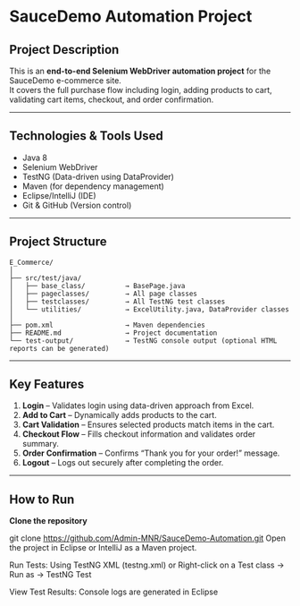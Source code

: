 # SauceDemo Automation Project

## Project Description
This is an **end-to-end Selenium WebDriver automation project** for the SauceDemo e-commerce site.  
It covers the full purchase flow including login, adding products to cart, validating cart items, checkout, and order confirmation.

---

## Technologies & Tools Used
- Java 8  
- Selenium WebDriver  
- TestNG (Data-driven using DataProvider)  
- Maven (for dependency management)  
- Eclipse/IntelliJ (IDE)  
- Git & GitHub (Version control)  

---

## Project Structure
```text
E_Commerce/
│
├── src/test/java/
│   ├── base_class/          → BasePage.java
│   ├── pageclasses/         → All page classes
│   ├── testclasses/         → All TestNG test classes
│   └── utilities/           → ExcelUtility.java, DataProvider classes
│
├── pom.xml                  → Maven dependencies
├── README.md                → Project documentation
└── test-output/             → TestNG console output (optional HTML reports can be generated)
```
---

## Key Features
1. **Login** – Validates login using data-driven approach from Excel.  
2. **Add to Cart** – Dynamically adds products to the cart.  
3. **Cart Validation** – Ensures selected products match items in the cart.  
4. **Checkout Flow** – Fills checkout information and validates order summary.  
5. **Order Confirmation** – Confirms “Thank you for your order!” message.  
6. **Logout** – Logs out securely after completing the order.  

---

## How to Run
**Clone the repository**

git clone https://github.com/Admin-MNR/SauceDemo-Automation.git
Open the project in Eclipse or IntelliJ as a Maven project.


Run Tests:
Using TestNG XML (testng.xml) or
Right-click on a Test class → Run as → TestNG Test

View Test Results:
Console logs are generated in Eclipse



